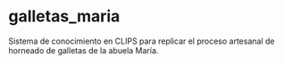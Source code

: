 # galletas_maria
Sistema de conocimiento en CLIPS para replicar el proceso artesanal de horneado de galletas de la abuela María.

